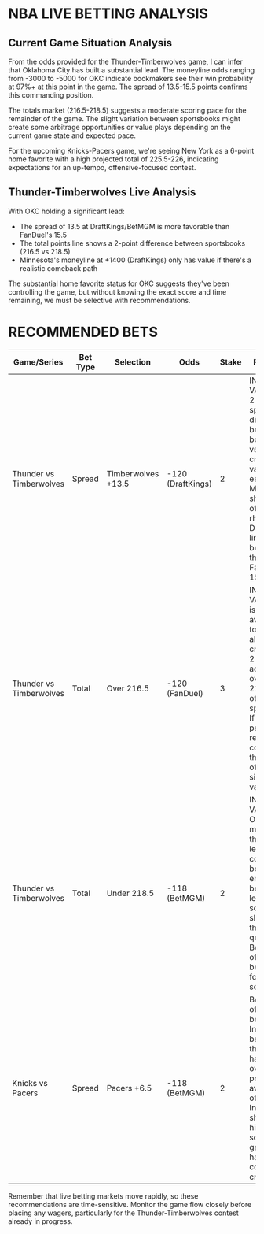 # NBA LIVE BETTING ANALYSIS

## Current Game Situation Analysis

From the odds provided for the Thunder-Timberwolves game, I can infer that Oklahoma City has built a substantial lead. The moneyline odds ranging from -3000 to -5000 for OKC indicate bookmakers see their win probability at 97%+ at this point in the game. The spread of 13.5-15.5 points confirms this commanding position.

The totals market (216.5-218.5) suggests a moderate scoring pace for the remainder of the game. The slight variation between sportsbooks might create some arbitrage opportunities or value plays depending on the current game state and expected pace.

For the upcoming Knicks-Pacers game, we're seeing New York as a 6-point home favorite with a high projected total of 225.5-226, indicating expectations for an up-tempo, offensive-focused contest.

## Thunder-Timberwolves Live Analysis

With OKC holding a significant lead:
- The spread of 13.5 at DraftKings/BetMGM is more favorable than FanDuel's 15.5
- The total points line shows a 2-point difference between sportsbooks (216.5 vs 218.5)
- Minnesota's moneyline at +1400 (DraftKings) only has value if there's a realistic comeback path

The substantial home favorite status for OKC suggests they've been controlling the game, but without knowing the exact score and time remaining, we must be selective with recommendations.

# RECOMMENDED BETS

| Game/Series | Bet Type | Selection | Odds | Stake | Reasoning |
|-------------|----------|-----------|------|-------|-----------|
| Thunder vs Timberwolves | Spread | Timberwolves +13.5 | -120 (DraftKings) | 2 | IN-GAME VALUE: The 2-point spread difference between books (13.5 vs 15.5) creates value, especially if Minnesota shows any offensive rhythm. DraftKings line offers better value than FanDuel's 15.5. |
| Thunder vs Timberwolves | Total | Over 216.5 | -120 (FanDuel) | 3 | IN-GAME VALUE: This is the lowest available total across all books, creating a 2-point advantage over the 218.5 line at other sportsbooks. If game pace remains consistent, this line offers significant value. |
| Thunder vs Timberwolves | Total | Under 218.5 | -118 (BetMGM) | 2 | IN-GAME VALUE: If OKC maintains their large lead, we could see both teams empty their benches, leading to a scoring slowdown in the final quarter. BetMGM offers the best odds for this scenario. |
| Knicks vs Pacers | Spread | Pacers +6.5 | -118 (BetMGM) | 2 | BetMGM offers the best line for Indiana backers with that extra half-point over the 6-point spread available at other books. In what should be a high-scoring game, that half-point could prove crucial. |

Remember that live betting markets move rapidly, so these recommendations are time-sensitive. Monitor the game flow closely before placing any wagers, particularly for the Thunder-Timberwolves contest already in progress.